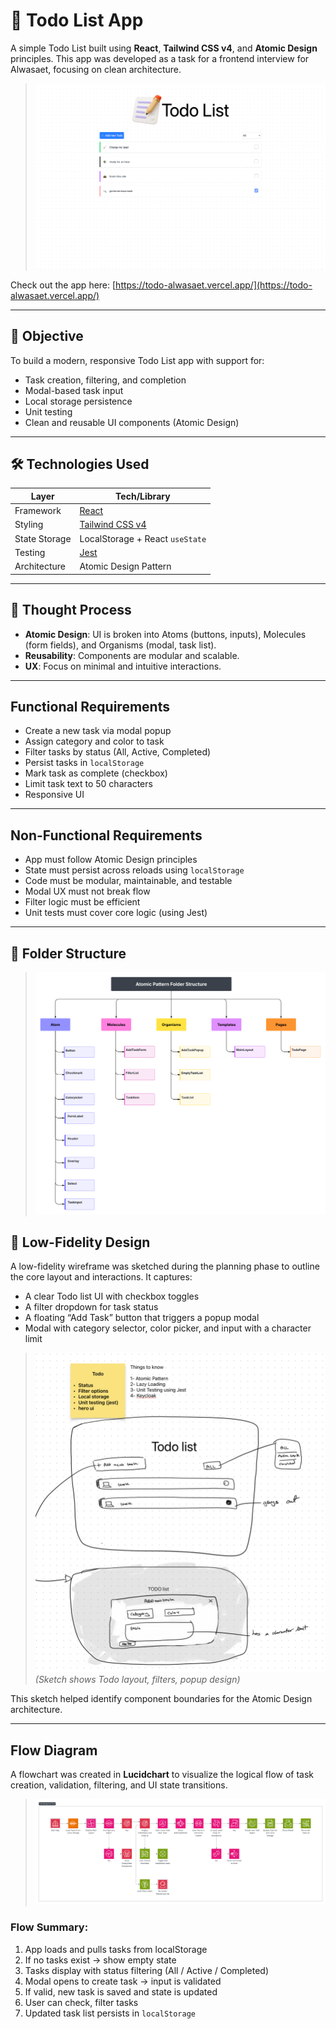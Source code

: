 # 📝 Todo List App

A simple Todo List built using **React**, **Tailwind CSS v4**, and **Atomic Design** principles. This app was developed as a task for a frontend interview for Alwasaet, focusing on clean architecture.

> ![Screenshot of the Site](https://github.com/NouranAlSharawneh/todoAlwasaet/blob/main/public/assets/Webapp.png)

Check out the app here: [https://todo-alwasaet.vercel.app/](https://todo-alwasaet.vercel.app/)

---

## 🚀 Objective

To build a modern, responsive Todo List app with support for:

- Task creation, filtering, and completion
- Modal-based task input
- Local storage persistence
- Unit testing
- Clean and reusable UI components (Atomic Design)

---

## 🛠 Technologies Used

| Layer         | Tech/Library                                |
| ------------- | ------------------------------------------- |
| Framework     | [React](https://reactjs.org/)               |
| Styling       | [Tailwind CSS v4](https://tailwindcss.com/) |
| State Storage | LocalStorage + React `useState`             |
| Testing       | [Jest](https://jestjs.io/)                  |
| Architecture  | Atomic Design Pattern                       |

---

## 📐 Thought Process

- **Atomic Design**: UI is broken into Atoms (buttons, inputs), Molecules (form fields), and Organisms (modal, task list).
- **Reusability**: Components are modular and scalable.
- **UX**: Focus on minimal and intuitive interactions.

---

## Functional Requirements

- Create a new task via modal popup
- Assign category and color to task
- Filter tasks by status (All, Active, Completed)
- Persist tasks in `localStorage`
- Mark task as complete (checkbox)
- Limit task text to 50 characters
- Responsive UI

---

## Non-Functional Requirements

- App must follow Atomic Design principles
- State must persist across reloads using `localStorage`
- Code must be modular, maintainable, and testable
- Modal UX must not break flow
- Filter logic must be efficient
- Unit tests must cover core logic (using Jest)

---

## 🧾 Folder Structure

> ![Folder Structure](https://github.com/NouranAlSharawneh/todoAlwasaet/blob/main/public/assets/FolderStructure.png)

## 🧾 Low-Fidelity Design

A low-fidelity wireframe was sketched during the planning phase to outline the core layout and interactions. It captures:

- A clear Todo list UI with checkbox toggles
- A filter dropdown for task status
- A floating “Add Task” button that triggers a popup modal
- Modal with category selector, color picker, and input with a character limit

> ![Low Fidelity Sketch](https://github.com/NouranAlSharawneh/todoAlwasaet/blob/main/public/assets/sketch.png)  
> _(Sketch shows Todo layout, filters, popup design)_

This sketch helped identify component boundaries for the Atomic Design architecture.

---

## Flow Diagram

A flowchart was created in **Lucidchart** to visualize the logical flow of task creation, validation, filtering, and UI state transitions.

> ![Flow Diagram](https://github.com/NouranAlSharawneh/todoAlwasaet/blob/main/public/assets/Flowchart.png)

### Flow Summary:

1. App loads and pulls tasks from localStorage
2. If no tasks exist → show empty state
3. Tasks display with status filtering (All / Active / Completed)
4. Modal opens to create task → input is validated
5. If valid, new task is saved and state is updated
6. User can check, filter tasks
7. Updated task list persists in `localStorage`

